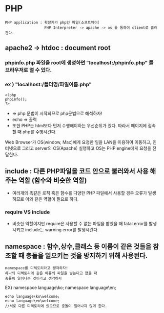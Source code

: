 # PHP

```
PHP application : 확장자가 php인 파일(소프트웨어)
                  PHP Interpreter -> apache -> os 를 통하여 client로 흘러 간다.
```

## apache2 -> htdoc : document root   
### phpinfo.php 파일을 root에 생성하면 "localhost:/phpinfo.php" 를 브라우저로 열 수 있다.
### ex ) "localhost:/폴더명/파일이름.php"

```
<?php
phpinfo();
?>
```

* <?php?> => php 문법이 시작되므로 php문법으로 해석하자!
* echo => 출력
* 또한 PHP는 html보다 먼저 수행해야하는 우선순위가 있다. 따라서 페이지에 접속할 때 php를 수행시킨다.

Web Browser가 OS(window, Mac)에게 요청한 일을 LAN을 이용하여 이동하고, 인터넷으로 그리고 server의 OS(Apache) 실행하고
OS는 PHP engine에게 요청을 전달한다. 

## include : 다른 PHP파일을 코드 안으로 불러와서 사용 해주는 역할 (함수와 비슷한 역할)
- 여러개의 똑같은 로직 혹은 함수를 다양한 PHP 파일에서 사용할 경우 오류가 발생하므로 이와 같은 역할이 필요로 하다.
### require VS include 
- 비슷한 역할이지만 require은 사용할 수 없는 파일을 받았을 때 fatal error를 발생시키고 include는 warning error를 발생시킨다.

## namespace : 함수,상수,클래스 등 이름이 같은 것들을 참조할 때 충돌을 일으키는 것을 방지하기 위해 사용된다.

```
namespace를 디렉토리라고 생각하자!
하나의 디렉토리에 같은 이름의 파일을 넣는다고 했을 때
충돌이 일어나는 것이라고 생각하자
```
EX) namespace language\ko;
    namespace language\en;
    
    echo language\ko\welcome;
    echo language\en\welcome;
    //서로 다른 디렉토리에 있으므로 충돌이 일어나지 않게 한다.



                  
